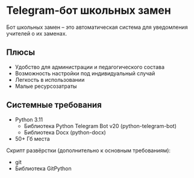 # Telegram-бот школьных замен

Бот школьных замен – это автоматическая система для уведомления учителей о их заменах.

## Плюсы

* Удобство для администрации и педагогического состава
* Возможность настройки под индивидуальный случай
* Легкость в использовании
* Малые ресурсозатраты

## Системные требования

* Python 3.11
    * Библиотека Python Telegram Bot v20 (python-telegram-bot)
    * Библиотека Docx (python-docx)
* 50+ Гб места

Скрипт развёрстки (дополнительно к основным требованиям):
* git
* Библиотека GitPython
